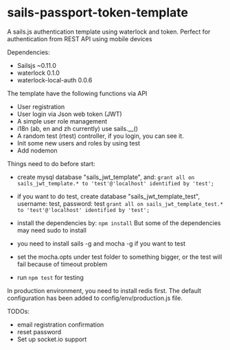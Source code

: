 sails-passport-token-template
=============================

A sails.js authentication template using waterlock and token. Perfect for authentication from REST API using mobile devices

Dependencies:
 * Sailsjs ~0.11.0
 * waterlock 0.1.0
 * waterlock-local-auth 0.0.6

The template have the following functions via API
 * User registration
 * User login via Json web token (JWT)
 * A simple user role management
 * i18n (ab, en and zh currently) use sails.__()
 * A random test (rtest) controller, if you login, you can see it.
 * Init some new users and roles by using test
 * Add nodemon

Things need to do before start:
 * create mysql database "sails_jwt_template", and:
 ```grant all on sails_jwt_template.* to 'test'@'localhost' identified by 'test';```

 * if you want to do test, create database "sails_jwt_template_test", username: test, password: test
 ```grant all on sails_jwt_template_test.* to 'test'@'localhost' identified by 'test';```

 * install the dependencies by:
 ```npm install```
 But some of the dependencies may need sudo to install

 * you need to install sails -g and mocha -g if you want to test
 * set the mocha.opts under test folder to something bigger, or the test will fail because of timeout problem
 * run ```npm test``` for testing

In production environment, you need to install redis first. The default configuration has been added to config/env/production.js file.


TODOs:
* email registration confirmation
* reset password
* Set up socket.io support
